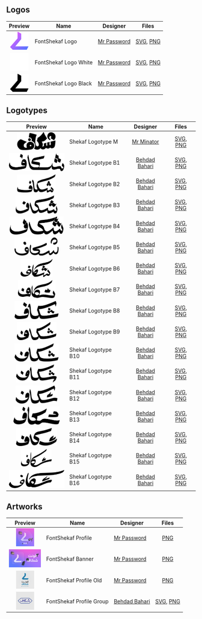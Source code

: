 ## Logos

|Preview|Name|Designer|Files|
|:-:|-|:-:|:-:|
|<img src="logo/fontshekaf-logo.svg" height="48">|FontShekaf Logo|[Mr Password](https://t.me/MrP455WORD)|[SVG](logo/fontshekaf-logo.svg), [PNG](logo/fontshekaf-logo.png)|
|<img src="logo/fontshekaf-logo-white.svg" height="48">|FontShekaf Logo White|[Mr Password](https://t.me/MrP455WORD)|[SVG](logo/fontshekaf-logo-white.svg), [PNG](logo/fontshekaf-logo-white.png)|
|<img src="logo/fontshekaf-logo-black.svg" height="48">|FontShekaf Logo Black|[Mr Password](https://t.me/MrP455WORD)|[SVG](logo/fontshekaf-logo-black.svg), [PNG](logo/fontshekaf-logo-black.png)|

## Logotypes

|Preview|Name|Designer|Files|
|:-:|-|:-:|:-:|
|<img src="logotype/shekaf-logotype-m.svg" height="48">|Shekaf Logotype M|[Mr Minator](https://t.me/mr_minator)|[SVG](logotype/shekaf-logotype-m.svg), [PNG](logotype/shekaf-logotype-m.png)|
|<img src="logotype/shekaf-logotype-b1.svg" height="48">|Shekaf Logotype B1|[Behdad Bahari](https://redl.ink/BEHDADBAHARI)|[SVG](logotype/shekaf-logotype-b1.svg), [PNG](logotype/shekaf-logotype-b1.png)|
|<img src="logotype/shekaf-logotype-b2.svg" height="48">|Shekaf Logotype B2|[Behdad Bahari](https://redl.ink/BEHDADBAHARI)|[SVG](logotype/shekaf-logotype-b2.svg), [PNG](logotype/shekaf-logotype-b2.png)|
|<img src="logotype/shekaf-logotype-b3.svg" height="48">|Shekaf Logotype B3|[Behdad Bahari](https://redl.ink/BEHDADBAHARI)|[SVG](logotype/shekaf-logotype-b3.svg), [PNG](logotype/shekaf-logotype-b3.png)|
|<img src="logotype/shekaf-logotype-b4.svg" height="48">|Shekaf Logotype B4|[Behdad Bahari](https://redl.ink/BEHDADBAHARI)|[SVG](logotype/shekaf-logotype-b4.svg), [PNG](logotype/shekaf-logotype-b4.png)|
|<img src="logotype/shekaf-logotype-b5.svg" height="48">|Shekaf Logotype B5|[Behdad Bahari](https://redl.ink/BEHDADBAHARI)|[SVG](logotype/shekaf-logotype-b5.svg), [PNG](logotype/shekaf-logotype-b5.png)|
|<img src="logotype/shekaf-logotype-b6.svg" height="48">|Shekaf Logotype B6|[Behdad Bahari](https://redl.ink/BEHDADBAHARI)|[SVG](logotype/shekaf-logotype-b6.svg), [PNG](logotype/shekaf-logotype-b6.png)|
|<img src="logotype/shekaf-logotype-b7.svg" height="48">|Shekaf Logotype B7|[Behdad Bahari](https://redl.ink/BEHDADBAHARI)|[SVG](logotype/shekaf-logotype-b7.svg), [PNG](logotype/shekaf-logotype-b7.png)|
|<img src="logotype/shekaf-logotype-b8.svg" height="48">|Shekaf Logotype B8|[Behdad Bahari](https://redl.ink/BEHDADBAHARI)|[SVG](logotype/shekaf-logotype-b8.svg), [PNG](logotype/shekaf-logotype-b8.png)|
|<img src="logotype/shekaf-logotype-b9.svg" height="48">|Shekaf Logotype B9|[Behdad Bahari](https://redl.ink/BEHDADBAHARI)|[SVG](logotype/shekaf-logotype-b9.svg), [PNG](logotype/shekaf-logotype-b9.png)|
|<img src="logotype/shekaf-logotype-b10.svg" height="48">|Shekaf Logotype B10|[Behdad Bahari](https://redl.ink/BEHDADBAHARI)|[SVG](logotype/shekaf-logotype-b10.svg), [PNG](logotype/shekaf-logotype-b10.png)|
|<img src="logotype/shekaf-logotype-b11.svg" height="48">|Shekaf Logotype B11|[Behdad Bahari](https://redl.ink/BEHDADBAHARI)|[SVG](logotype/shekaf-logotype-b11.svg), [PNG](logotype/shekaf-logotype-b11.png)|
|<img src="logotype/shekaf-logotype-b12.svg" height="48">|Shekaf Logotype B12|[Behdad Bahari](https://redl.ink/BEHDADBAHARI)|[SVG](logotype/shekaf-logotype-b12.svg), [PNG](logotype/shekaf-logotype-b12.png)|
|<img src="logotype/shekaf-logotype-b13.svg" height="48">|Shekaf Logotype B13|[Behdad Bahari](https://redl.ink/BEHDADBAHARI)|[SVG](logotype/shekaf-logotype-b13.svg), [PNG](logotype/shekaf-logotype-b13.png)|
|<img src="logotype/shekaf-logotype-b14.svg" height="48">|Shekaf Logotype B14|[Behdad Bahari](https://redl.ink/BEHDADBAHARI)|[SVG](logotype/shekaf-logotype-b14.svg), [PNG](logotype/shekaf-logotype-b14.png)|
|<img src="logotype/shekaf-logotype-b15.svg" height="48">|Shekaf Logotype B15|[Behdad Bahari](https://redl.ink/BEHDADBAHARI)|[SVG](logotype/shekaf-logotype-b15.svg), [PNG](logotype/shekaf-logotype-b15.png)|
|<img src="logotype/shekaf-logotype-b16.svg" height="48">|Shekaf Logotype B16|[Behdad Bahari](https://redl.ink/BEHDADBAHARI)|[SVG](logotype/shekaf-logotype-b16.svg), [PNG](logotype/shekaf-logotype-b16.png)|

## Artworks

|Preview|Name|Designer|Files|
|:-:|-|-|:-:|
|<img src="art/fontshekaf-profile.png" height="48">|FontShekaf Profile|[Mr Password](https://t.me/MrP455WORD)|[PNG]()|
|<img src="art/fontshekaf-banner.png" height="48">|FontShekaf Banner|[Mr Password](https://t.me/MrP455WORD)|[PNG]()|
|<img src="art/fontshekaf-profile-old.png" height="48">|FontShekaf Profile Old|[Mr Password](https://t.me/MrP455WORD)|[PNG]()|
|<img src="art/fontshekaf-profile-group.svg" height="48">|FontShekaf Profile Group|[Behdad Bahari](https://redl.ink/BEHDADBAHARI)|[SVG](), [PNG]()|
